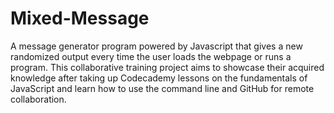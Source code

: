 # Mixed-Message

A message generator program powered by Javascript that gives a new randomized output every time the user loads the webpage or runs a program. This collaborative training project aims to showcase their acquired knowledge after taking up Codecademy lessons on the fundamentals of JavaScript and learn how to use the command line and GitHub for remote collaboration.
